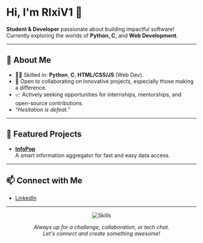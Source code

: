# Hi, I'm RIxiV1 👋

**Student & Developer** passionate about building impactful software!  
Currently exploring the worlds of **Python, C**, and **Web Development**.

---

## 🚀 About Me
- 👨‍💻 Skilled in: **Python**, **C**, **HTML/CSS/JS** (Web Dev).
- 🤝 Open to collaborating on innovative projects, especially those making a difference.
- 📈 Actively seeking opportunities for internships, mentorships, and open-source contributions.
- _“Hesitation is defeat.”_

---

## 🌟 Featured Projects

- **[InfoPop](#)**  
  A smart information aggregator for fast and easy data access.

---

## 📫 Connect with Me

- [LinkedIn](https://www.linkedin.com/in/shaik-suhaib-856512324)

---

<p align="center">
  <img src="https://skillicons.dev/icons?i=python,c,html,css,js,github" alt="Skills" />
</p>

<p align="center">
  <em>Always up for a challenge, collaboration, or tech chat.<br>
  Let's connect and create something awesome!</em>
</p>
